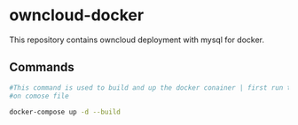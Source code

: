 # owncloud-docker
This repository contains owncloud deployment with mysql for docker.

## Commands

<!-- a normal html comment -->
``` bash
#This command is used to build and up the docker conainer | first run this command after writing 
#on comose file

docker-compose up -d --build 
```

``` bash

```

``` bash

```